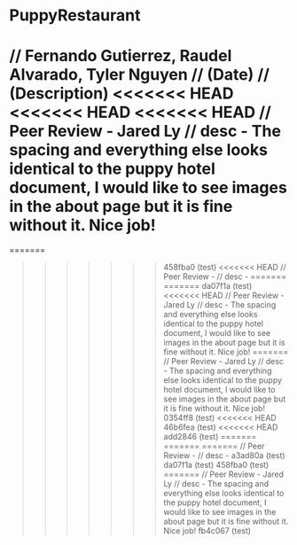 # PuppyRestaurant
// Fernando Gutierrez, Raudel Alvarado, Tyler Nguyen
// (Date)
// (Description)
<<<<<<< HEAD
<<<<<<< HEAD
<<<<<<< HEAD
// Peer Review - Jared Ly
// desc - The spacing and everything else looks identical to the puppy hotel document, I would like to see images in the about page but it is fine without it. Nice job!
=======
=======
>>>>>>> 458fba0 (test)
<<<<<<< HEAD
// Peer Review -
// desc - 
=======
=======
>>>>>>> da07f1a (test)
<<<<<<< HEAD
// Peer Review - Jared Ly
// desc - The spacing and everything else looks identical to the puppy hotel document, I would like to see images in the about page but it is fine without it. Nice job!
=======
// Peer Review - Jared Ly
// desc - The spacing and everything else looks identical to the puppy hotel document, I would like to see images in the about page but it is fine without it. Nice job!
>>>>>>> 0354ff8 (test)
<<<<<<< HEAD
>>>>>>> 46b6fea (test)
<<<<<<< HEAD
>>>>>>> add2846 (test)
=======
=======
=======
// Peer Review -
// desc - 
>>>>>>> a3ad80a (test)
>>>>>>> da07f1a (test)
>>>>>>> 458fba0 (test)
=======
// Peer Review - Jared Ly
// desc - The spacing and everything else looks identical to the puppy hotel document, I would like to see images in the about page but it is fine without it. Nice job!
>>>>>>> fb4c067 (test)
